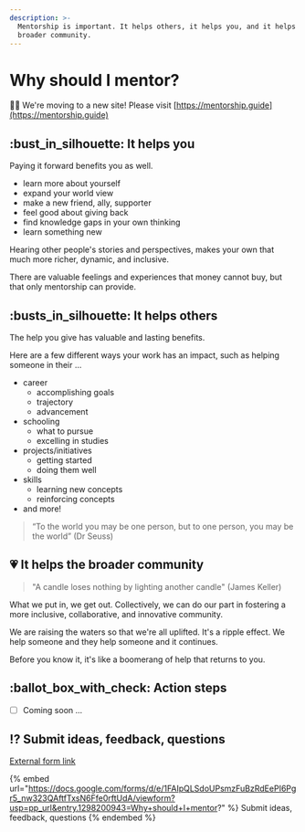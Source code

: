 ```yaml
---
description: >-
  Mentorship is important. It helps others, it helps you, and it helps the
  broader community.
---
```


# Why should I mentor?

👋🏽 We're moving to a new site! Please visit [https://mentorship.guide](https://mentorship.guide)

## :bust\_in\_silhouette: It helps you

Paying it forward benefits you as well.

* learn more about yourself
* expand your world view
* make a new friend, ally, supporter
* feel good about giving back
* find knowledge gaps in your own thinking
* learn something new

Hearing other people's stories and perspectives, makes your own that much more richer, dynamic, and inclusive.&#x20;

There are valuable feelings and experiences that money cannot buy, but that only mentorship can provide.

## :busts\_in\_silhouette: It helps others

The help you give has valuable and lasting benefits.

Here are a few different ways your work has an impact, such as helping someone in their ...

* career
  * accomplishing goals
  * trajectory
  * advancement
* schooling
  * what to pursue
  * excelling in studies
* projects/initiatives
  * getting started
  * doing them well
* skills
  * learning new concepts
  * reinforcing concepts
* and more!

> “To the world you may be one person, but to one person, you may be the world” (Dr Seuss)

## :heartpulse: It helps the broader community

> "A candle loses nothing by lighting another candle" (James Keller)

What we put in, we get out. Collectively, we can do our part in fostering a more inclusive, collaborative, and innovative community.

We are raising the waters so that we're all uplifted. It's a ripple effect. We help someone and they help someone and it continues.

Before you know it, it's like a boomerang of help that returns to you.

## :ballot\_box\_with\_check: Action steps

* [ ] Coming soon ...

## :interrobang: Submit ideas, feedback, questions

[External form link](https://docs.google.com/forms/d/e/1FAIpQLSdoUPsmzFuBzRdEePI6Pgr5\_nw323QAftfTxsN6Ffe0rftUdA/viewform?usp=pp\_url\&entry.1298200943=Why+should+I+mentor?)

{% embed url="https://docs.google.com/forms/d/e/1FAIpQLSdoUPsmzFuBzRdEePI6Pgr5_nw323QAftfTxsN6Ffe0rftUdA/viewform?usp=pp_url&entry.1298200943=Why+should+I+mentor?" %}
Submit ideas, feedback, questions
{% endembed %}


